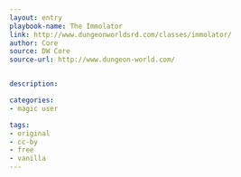 ```yaml
---
layout: entry
playbook-name: The Immolator
link: http://www.dungeonworldsrd.com/classes/immolator/
author: Core
source: DW Core
source-url: http://www.dungeon-world.com/


description:

categories:
- magic user

tags:
- original
- cc-by
- free
- vanilla
---
```

